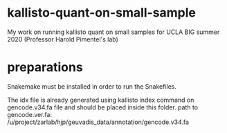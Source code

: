 # kallisto-quant-on-small-sample
My work on running kallisto quant on small samples for UCLA BIG summer 2020 (Professor Harold Pimentel's lab)

# preparations
Snakemake must be installed in order to run the Snakefiles.

The idx file is already generated using kallisto index command on gencode.v34.fa file and should be placed inside this folder.
path to gencode.ver.fa:
/u/project/zarlab/hjp/geuvadis_data/annotation/gencode.v34.fa

